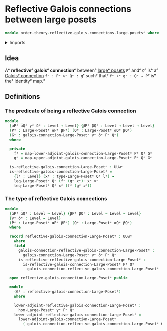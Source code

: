 # Reflective Galois connections between large posets

```agda
module order-theory.reflective-galois-connections-large-posetsᵉ where
```

<details><summary>Imports</summary>

```agda
open import foundation.cartesian-product-typesᵉ
open import foundation.universe-levelsᵉ

open import order-theory.galois-connections-large-posetsᵉ
open import order-theory.large-posetsᵉ
open import order-theory.order-preserving-maps-large-posetsᵉ
```

</details>

## Idea

Aᵉ **reflectiveᵉ galoisᵉ connection**ᵉ betweenᵉ
[largeᵉ posets](order-theory.large-posets.mdᵉ) `P`ᵉ andᵉ `Q`ᵉ isᵉ aᵉ
[Galoisᵉ connection](order-theory.galois-connections-large-posets.mdᵉ)
`fᵉ : Pᵉ ⇆ᵉ Qᵉ : g`ᵉ suchᵉ thatᵉ `fᵉ ∘ᵉ gᵉ : Qᵉ → P`ᵉ isᵉ theᵉ identityᵉ map.ᵉ

## Definitions

### The predicate of being a reflective Galois connection

```agda
module _
  {αPᵉ αQᵉ γᵉ δᵉ : Level → Level} {βPᵉ βQᵉ : Level → Level → Level}
  (Pᵉ : Large-Posetᵉ αPᵉ βPᵉ) (Qᵉ : Large-Posetᵉ αQᵉ βQᵉ)
  (Gᵉ : galois-connection-Large-Posetᵉ γᵉ δᵉ Pᵉ Qᵉ)
  where

  private
    fᵉ = map-lower-adjoint-galois-connection-Large-Posetᵉ Pᵉ Qᵉ Gᵉ
    gᵉ = map-upper-adjoint-galois-connection-Large-Posetᵉ Pᵉ Qᵉ Gᵉ

  is-reflective-galois-connection-Large-Posetᵉ : UUωᵉ
  is-reflective-galois-connection-Large-Posetᵉ =
    {lᵉ : Level} (xᵉ : type-Large-Posetᵉ Qᵉ lᵉ) →
    leq-Large-Posetᵉ Qᵉ (fᵉ (gᵉ xᵉ)) xᵉ ×ᵉ
    leq-Large-Posetᵉ Qᵉ xᵉ (fᵉ (gᵉ xᵉ))
```

### The type of reflective Galois connections

```agda
module _
  {αPᵉ αQᵉ : Level → Level} {βPᵉ βQᵉ : Level → Level → Level}
  {γᵉ δᵉ : Level → Level}
  (Pᵉ : Large-Posetᵉ αPᵉ βPᵉ) (Qᵉ : Large-Posetᵉ αQᵉ βQᵉ)
  where

  record reflective-galois-connection-Large-Posetᵉ : UUωᵉ
    where
    field
      galois-connection-reflective-galois-connection-Large-Posetᵉ :
        galois-connection-Large-Posetᵉ γᵉ δᵉ Pᵉ Qᵉ
      is-reflective-reflective-galois-connection-Large-Posetᵉ :
        is-reflective-galois-connection-Large-Posetᵉ Pᵉ Qᵉ
          galois-connection-reflective-galois-connection-Large-Posetᵉ

  open reflective-galois-connection-Large-Posetᵉ public

  module _
    (Gᵉ : reflective-galois-connection-Large-Posetᵉ)
    where

    lower-adjoint-reflective-galois-connection-Large-Posetᵉ :
      hom-Large-Posetᵉ γᵉ Pᵉ Qᵉ
    lower-adjoint-reflective-galois-connection-Large-Posetᵉ =
      lower-adjoint-galois-connection-Large-Posetᵉ
        ( galois-connection-reflective-galois-connection-Large-Posetᵉ Gᵉ)
```